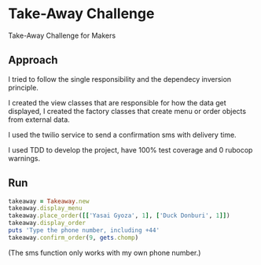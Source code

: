 # Take-Away Challenge

Take-Away Challenge for Makers

## Approach

I tried to follow the single responsibility and the dependecy inversion principle.


I created the view classes that are responsible for how the data get displayed, I created the factory classes that create menu or order objects from external data. 


I used the twilio service to send a confirmation sms with delivery time.


I used TDD to develop the project, have 100% test coverage and 0 rubocop warnings.

## Run

```ruby
takeaway = Takeaway.new
takeaway.display_menu
takeaway.place_order([['Yasai Gyoza', 1], ['Duck Donburi', 1]])
takeaway.display_order
puts 'Type the phone number, including +44'
takeaway.confirm_order(9, gets.chomp)
```
(The sms function only works with my own phone number.)